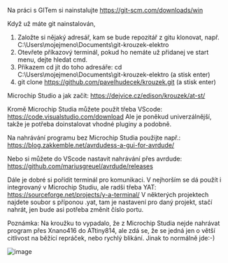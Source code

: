 Na práci s GITem si nainstalujte
    https://git-scm.com/downloads/win

Když už máte git nainstalován,
1. Založte si nějaký adresář, kam se bude repozitář z gitu klonovat, např. C:\Users\mojejmeno\Documents\git-krouzek-elektro
2. Otevřete příkazový terminál, pokud ho nemáte už přidanej ve start menu, dejte hledat cmd.
3. Příkazem cd jít do toho adresáře:
   cd C:\Users\mojejmeno\Documents\git-krouzek-elektro (a stisk enter)
4. git clone https://github.com/pavelhudecek/krouzek.git (a stisk enter)


Microchip Studio a jak začít:
https://dejvice.cz/edison/krouzek/at-st/

Kromě Microchip Studia můžete použít třeba VScode:
https://code.visualstudio.com/download
Ale je poněkud univerzálnější, takže je potřeba doinstalovat vhodné pluginy a podobně.

Na nahrávání programu bez Microchip Studia použijte např.:
https://blog.zakkemble.net/avrdudess-a-gui-for-avrdude/

Nebo si můžete do VScode nastavit nahrávání přes avrdude:
    https://github.com/mariusgreuel/avrdude/releases 

Dále je dobré si pořídit terminál pro komunikaci. V nejhorším se dá použít i integrovaný v Microchip Studiu, ale radši třeba YAT:
    https://sourceforge.net/projects/y-a-terminal/
    V některých projektech najdete soubor s příponou .yat, tam je nastavení pro daný projekt, stačí nahrát, jen bude asi potřeba změnit číslo portu.

Poznámka: Na kroužku to vypadalo, že z Microchip Studia nejde nahrávat program přes Xnano416 do ATtiny814, ale zdá se, že se jedná jen o větší citlivost na běžící repráček, nebo rychlý blikání. Jinak to normálně jde:-)

![image](https://github.com/user-attachments/assets/edf297ba-581b-477e-a602-b02e62ccad4a)
